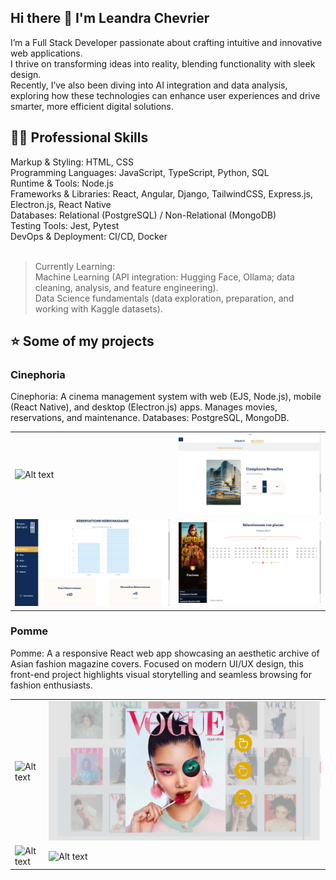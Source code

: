 ## Hi there 👋 I'm Leandra Chevrier

I’m a Full Stack Developer passionate about crafting intuitive and innovative web applications. <br>
I thrive on transforming ideas into reality, blending functionality with sleek design. <br>
Recently, I’ve also been diving into AI integration and data analysis, <br>
exploring how these technologies can enhance user experiences and drive smarter, more efficient digital solutions. <br>

## 👨‍💻 Professional Skills

Markup & Styling: HTML, CSS <br>
Programming Languages: JavaScript, TypeScript, Python, SQL <br>
Runtime & Tools: Node.js <br>
Frameworks & Libraries: React, Angular, Django, TailwindCSS, Express.js, Electron.js, React Native <br>
Databases: Relational (PostgreSQL) / Non-Relational (MongoDB) <br>
Testing Tools: Jest, Pytest <br>
DevOps & Deployment: CI/CD, Docker <br>
<br>
>Currently Learning: <br> Machine Learning (API integration: Hugging Face, Ollama; data cleaning, analysis, and feature engineering). <br>
Data Science fundamentals (data exploration, preparation, and working with Kaggle datasets). <br>

## ⭐️ Some of my projects

### Cinephoria

Cinephoria: A cinema management system with web (EJS, Node.js), mobile (React Native), and desktop (Electron.js) apps. Manages movies, reservations, and maintenance. Databases: PostgreSQL, MongoDB.

|  |  |
|----------|----------|
|![Alt text](https://github.com/I-Love-Leachy/img/blob/main/cinephoria/cinephoria-01.gif)|![Alt text](https://github.com/I-Love-Leachy/img/blob/main/cinephoria/cinephoria-02.png)|
|![Alt text](https://github.com/I-Love-Leachy/img/blob/main/cinephoria/cinephoria-03.png) | ![Alt text](https://github.com/I-Love-Leachy/img/blob/main/cinephoria/cinephoria-04.png) |


### Pomme

Pomme: A a responsive React web app showcasing an aesthetic archive of Asian fashion magazine covers. Focused on modern UI/UX design, this front-end project highlights visual storytelling and seamless browsing for fashion enthusiasts.

|  |  |
|----------|----------|
|![Alt text](https://github.com/I-Love-Leachy/img/blob/main/pomme/pomme-2.gif)|![Alt text](https://github.com/I-Love-Leachy/img/blob/main/pomme/pomme-1.png)|
|![Alt text](https://github.com/I-Love-Leachy/img/blob/main/pomme/pomme-4.png)|![Alt text](https://github.com/I-Love-Leachy/img/blob/main/pomme/pomme-3.gif)|
<!--
**I-Love-Leachy/I-Love-Leachy** is a ✨ _special_ ✨ repository because its `README.md` (this file) appears on your GitHub profile.

Here are some ideas to get you started:

- 🔭 I’m currently working on ...
- 🌱 I’m currently learning ...
- 👯 I’m looking to collaborate on ...
- 🤔 I’m looking for help with ...
- 💬 Ask me about ...
- 📫 How to reach me: ...
- 😄 Pronouns: ...
- ⚡ Fun fact: ...
-->
